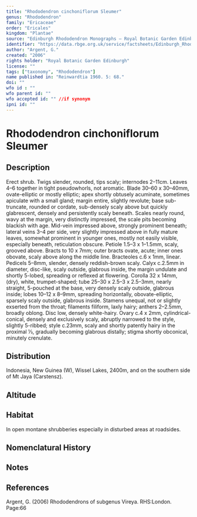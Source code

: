 ```yaml
---
title: "Rhododendron cinchoniflorum Sleumer"
genus: "Rhododendron"
family: "Ericaceae"
order: "Ericales"
kingdom: "Plantae"
source: "Edinburgh Rhododendron Monographs – Royal Botanic Garden Edinburgh"
identifier: "https://data.rbge.org.uk/service/factsheets/Edinburgh_Rhododendron_Monographs.xhtml"
author: "Argent, G."
created: "2006"
rights holder: "Royal Botanic Garden Edinburgh"
license: ""
tags: ["taxonomy", "Rhododendron"]
name published in: "Reinwardtia 1960. 5: 68."
doi: ""
wfo id : ""
wfo parent id: ""
wfo accepted id: "" //if synonym                      
ipni id: ""
---
```


                       

# Rhododendron cinchoniflorum Sleumer

## Description
Erect shrub. Twigs slender, rounded, tips scaly; internodes 2–11cm. Leaves 4–6 together in tight pseudo­whorls, not aromatic. Blade 30–60 x 30–40mm, ovate-elliptic or mostly elliptic; apex shortly obtusely acuminate, sometimes apiculate with a small gland; margin entire, slightly revolute; base sub-truncate, rounded or cordate, sub-densely scaly above but quickly glabrescent, densely and persistently scaly beneath. Scales nearly round, wavy at the margin, very distinctly impressed, the scale pits becoming blackish with age. Mid-vein impressed above, strongly prominent beneath; lateral veins 3–4 per side, very slightly impressed above in fully mature leaves, somewhat prominent in younger ones, mostly not easily visible, especially beneath, reticulation obscure. Petiole 1.5–3 x 1–1.5mm, scaly, grooved above. Bracts to 10 x 7mm; outer bracts ovate, acute; inner ones obovate, scaly above along the middle line. Bract­eoles c.6 x 1mm, linear. Pedicels 5–8mm, slender, densely reddish-brown scaly. Calyx c.2.5mm in diameter, disc-like, scaly outside, glabrous inside, the margin undulate and shortly 5-lobed, spreading or reflexed at flowering. Corolla 32 x 14mm, (dry), white, trumpet-shaped; tube 25–30 x 2.5–3 x 2.5–3mm, nearly straight, 5-pouched at the base, very densely scaly outside, glabrous inside; lobes 10–12 x 8–9mm, spreading horizontally, obovate-elliptic, sparsely scaly outside, glabrous inside. Stamens unequal, not or slightly exserted from the throat; filaments filiform, laxly hairy; anthers 2–2.5mm, broadly oblong. Disc low, densely white-hairy. Ovary c.4 x 2mm, cylindrical-conical, densely and exclusively scaly, abruptly narrowed to the style, slightly 5-ribbed; style c.23mm, scaly and shortly patently hairy in the proximal 1⁄3, gradually becoming glabrous distally; stigma shortly obconical, minutely crenulate.

## Distribution
Indonesia, New Guinea (W), Wissel Lakes, 2400m, and on the southern side of Mt Jaya (Carstensz).

## Altitude


## Habitat
In open montane shrub­beries especially in disturbed areas at roadsides.

## Nomenclatural History

                       
## Notes


## References

Argent, G. (2006) Rhododendrons of subgenus Vireya. RHS:London. Page:66
